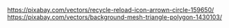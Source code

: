 https://pixabay.com/vectors/recycle-reload-icon-arrown-circle-159650/
https://pixabay.com/vectors/background-mesh-triangle-polygon-1430103/
